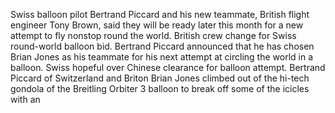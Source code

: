 Swiss balloon pilot Bertrand Piccard and his new teammate, British flight engineer Tony Brown, said they will be ready later this month for a new attempt to fly nonstop round the world.
British crew change for Swiss round-world balloon bid.
Bertrand Piccard announced that he has chosen Brian Jones as his teammate for his next attempt at circling the world in a balloon.
Swiss hopeful over Chinese clearance for balloon attempt.
Bertrand Piccard of Switzerland and Briton Brian Jones climbed out of the hi-tech gondola of the Breitling Orbiter 3 balloon to break off some of the icicles with an
